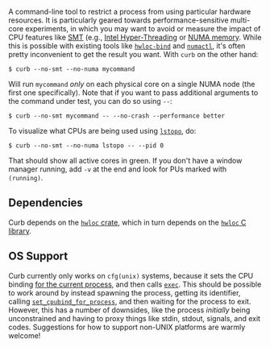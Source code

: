 A command-line tool to restrict a process from using particular hardware
resources. It is particularly geared towards performance-sensitive
multi-core experiments, in which you may want to avoid or measure the
impact of CPU features like [SMT] (e.g., [Intel Hyper-Threading] or
[NUMA memory]. While this is possible with existing tools like
[`hwloc-bind`] and [`numactl`], it's often pretty inconvenient to get
the result you want. With `curb` on the other hand:

```console
$ curb --no-smt --no-numa mycommand
```

Will run `mycommand` _only_ on each physical core on a single NUMA node
(the first one specifically). Note that if you want to pass additional
arguments to the command under test, you can do so using `--`:

```console
$ curb --no-smt mycommand -- --no-crash --performance better
```

To visualize what CPUs are being used using [`lstopo`], do:

```console
$ curb --no-smt --no-numa lstopo -- --pid 0
```

That should show all active cores in green. If you don't have a window
manager running, add `-v` at the end and look for PUs marked with
`(running)`.

## Dependencies

Curb depends on the [`hwloc` crate], which in turn depends on the
[`hwloc` C library].

## OS Support

Curb currently only works on `cfg(unix)` systems, because it sets the
CPU binding [for the current process], and then calls [`exec`]. This
should be possible to work around by instead spawning the process,
getting its identifier, calling [`set_cpubind_for_process`], and then
waiting for the process to exit. However, this has a number of
downsides, like the process _initially_ being unconstrained and having
to proxy things like stdin, stdout, signals, and exit codes. Suggestions
for how to support non-UNIX platforms are warmly welcome!


  [SMT]: https://en.wikipedia.org/wiki/Simultaneous_multithreading
  [Intel Hyper-Threading]: https://en.wikipedia.org/wiki/Hyper-threading
  [NUMA memory]: https://en.wikipedia.org/wiki/Non-uniform_memory_access
  [`hwloc-bind`]: https://linux.die.net/man/1/hwloc-bind
  [`numactl`]: https://github.com/numactl/numactl
  [`lstopo`]: https://linux.die.net/man/1/lstopo
  [`hwloc` crate]: https://github.com/daschl/hwloc-rs
  [`hwloc` C library]: https://github.com/daschl/hwloc-rs#prerequisites
  [for the current process]: https://docs.rs/hwloc/0.5.0/hwloc/struct.Topology.html#method.set_cpubind
  [`exec`]: https://doc.rust-lang.org/std/os/unix/process/trait.CommandExt.html#tymethod.exec
  [`set_cpubind_for_process`]: https://docs.rs/hwloc/0.5.0/hwloc/struct.Topology.html#method.set_cpubind_for_process
